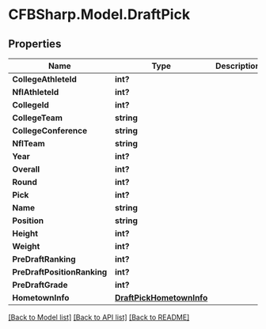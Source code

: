# CFBSharp.Model.DraftPick
## Properties

Name | Type | Description | Notes
------------ | ------------- | ------------- | -------------
**CollegeAthleteId** | **int?** |  | [optional] 
**NflAthleteId** | **int?** |  | [optional] 
**CollegeId** | **int?** |  | [optional] 
**CollegeTeam** | **string** |  | [optional] 
**CollegeConference** | **string** |  | [optional] 
**NflTeam** | **string** |  | [optional] 
**Year** | **int?** |  | [optional] 
**Overall** | **int?** |  | [optional] 
**Round** | **int?** |  | [optional] 
**Pick** | **int?** |  | [optional] 
**Name** | **string** |  | [optional] 
**Position** | **string** |  | [optional] 
**Height** | **int?** |  | [optional] 
**Weight** | **int?** |  | [optional] 
**PreDraftRanking** | **int?** |  | [optional] 
**PreDraftPositionRanking** | **int?** |  | [optional] 
**PreDraftGrade** | **int?** |  | [optional] 
**HometownInfo** | [**DraftPickHometownInfo**](DraftPickHometownInfo.md) |  | [optional] 

[[Back to Model list]](../README.md#documentation-for-models) [[Back to API list]](../README.md#documentation-for-api-endpoints) [[Back to README]](../README.md)

